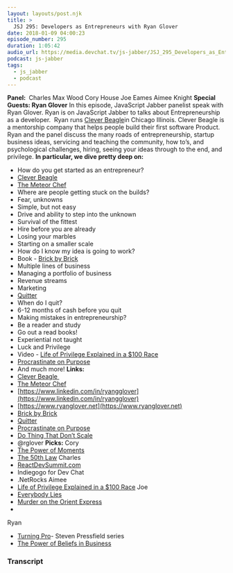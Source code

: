 ```yaml
---
layout: layouts/post.njk
title: >
  JSJ 295: Developers as Entrepreneurs with Ryan Glover
date: 2018-01-09 04:00:23
episode_number: 295
duration: 1:05:42
audio_url: https://media.devchat.tv/js-jabber/JSJ_295_Developers_as_Entrepreneurs_with_Ryan_Glover.mp3
podcast: js-jabber
tags:
  - js_jabber
  - podcast
---
```


**Panel:&nbsp;** Charles Max Wood Cory House Joe Eames Aimee Knight **Special Guests: Ryan Glover** In this episode, JavaScript Jabber panelist speak with Ryan Glover. Ryan is on JavaScript Jabber to talks about Entrepreneurship as a developer.&nbsp; Ryan runs [Clever Beagle](https://cleverbeagle.com)in Chicago Illinois. Clever Beagle is a mentorship company that helps people build their first software Product. Ryan and the panel discuss the many roads of entrepreneurship, startup business ideas, servicing and teaching the community, how to’s, and psychological challenges, hiring, seeing your ideas through to the end, and privilege. **In particular, we dive pretty deep on:**

- How do you get started as an entrepreneur?
- [Clever Beagle](https://cleverbeagle.com)
- [The Meteor Chef](https://themeteorchef.com)
- Where are people getting stuck on the builds?
- Fear, unknowns
- Simple, but not easy
- Drive and ability to step into the unknown
- Survival of the fittest
- Hire before you are already
- Losing your marbles
- Starting on a smaller scale
- How do I know my idea is going to work?
- Book - [Brick by Brick](https://www.amazon.com/Brick-Rewrote-Innovation-Conquered-Industry/dp/0307951618)
- Multiple lines of business
- Managing a portfolio of business
- Revenue streams
- Marketing
- [Quitter](https://www.amazon.com/Quitter-Jon-Acuff-ebook/dp/B004ZL9TW0/ref=sr_1_1?s=books&ie=UTF8&qid=1515471817&sr=1-1&keywords=Quitter)
- When do I quit?
- 6-12 months of cash before you quit
- Making mistakes in entrepreneurship?
- Be a reader and study
- Go out a read books!
- Experiential not taught
- Luck and Privilege
- Video - [Life of Privilege Explained in a \$100 Race](https://www.youtube.com/watch?v=4K5fbQ1-zps)
- [Procrastinate on Purpose](https://www.amazon.com/Procrastinate-Purpose-Permissions-Multiply-Your/dp/0399170634/ref=sr_1_1?s=books&ie=UTF8&qid=1515473313&sr=1-1&keywords=Procrastinate+on+Purpose)
- And much more!
  **Links:**
- [Clever Beagle&nbsp;](https://cleverbeagle.com)
- [The Meteor Chef](https://themeteorchef.com)
- [https://www.linkedin.com/in/ryangglover](https://www.linkedin.com/in/ryangglover)
- [https://www.ryanglover.net](https://www.ryanglover.net)
- [Brick by Brick](https://www.amazon.com/Brick-Rewrote-Innovation-Conquered-Industry/dp/0307951618)
- [Quitter](https://www.amazon.com/Quitter-Jon-Acuff-ebook/dp/B004ZL9TW0/ref=sr_1_1?s=books&ie=UTF8&qid=1515471817&sr=1-1&keywords=Quitter)
- [Procrastinate on Purpose](https://www.amazon.com/Procrastinate-Purpose-Permissions-Multiply-Your/dp/0399170634/ref=sr_1_1?s=books&ie=UTF8&qid=1515473313&sr=1-1&keywords=Procrastinate+on+Purpose)
- [Do Thing That Don’t Scale](https://paulgraham.com/ds.html)
- @rglover
  **Picks:** Cory
- [The Power of Moments](https://heathbrothers.com/the-power-of-moments/)
- [The 50th Law](https://www.goodreads.com/book/show/6043946-the-50th-law)
  Charles
- [ReactDevSummit.com](https://ReactDevSummit.com)
- Indiegogo for Dev Chat
- .NetRocks
  Aimee
- [Life of Privilege Explained in a \$100 Race](https://www.youtube.com/watch?v=4K5fbQ1-zps)
  Joe
- [Everybody Lies](https://www.amazon.com/House-Philosophy-Everybody-Henry-Jacoby/dp/0470316608/ref=sr_1_1_sspa?ie=UTF8&qid=1515473742&sr=8-1-spons&keywords=Everybody+Lies&psc=1)
- [Murder on the Orient Express](https://www.imdb.com/title/tt3402236/)
-

Ryan

- [Turning Pro](https://www.amazon.com/Turning-Pro-Inner-Power-Create/dp/1936891034/ref=sr_1_1?ie=UTF8&qid=1515474013&sr=8-1&keywords=Turning+Pro)- Steven Pressfield series
- [The Power of Beliefs in Business](https://www.amazon.com/Anarchists-Approach-Beliefs-Business-Zingermans/dp/0989349462/ref=sr_1_1?ie=UTF8&qid=1515474112&sr=8-1&keywords=+The+Power+of+Beliefs+in+Business)

### Transcript
